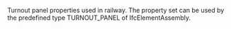 Turnout panel properties used in railway. The property set can be used by the predefined type TURNOUT_PANEL of IfcElementAssembly.
